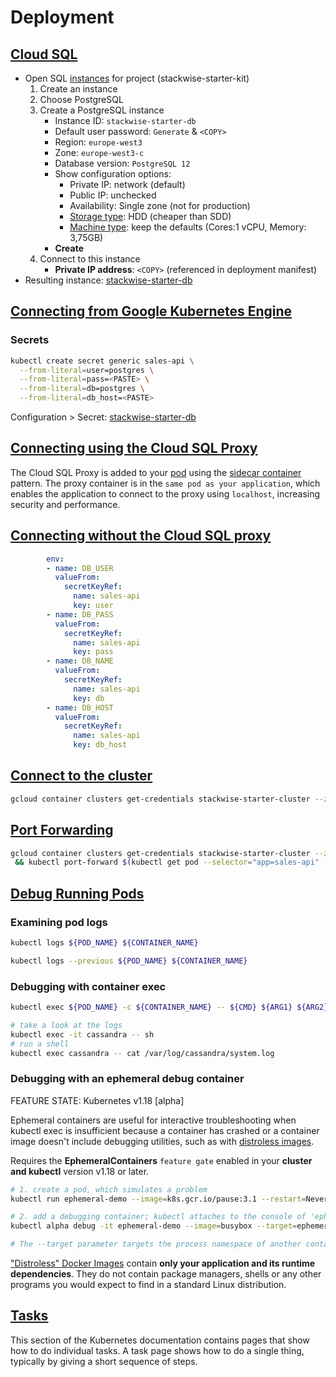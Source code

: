 # Deployment

## [Cloud SQL](https://console.cloud.google.com)

* Open SQL [instances](https://console.cloud.google.com/sql/instances?authuser=2&project=stackwise-starter-kit) for project (stackwise-starter-kit)
    1. Create an instance
    1. Choose PostgreSQL
    1. Create a PostgreSQL instance
        * Instance ID: `stackwise-starter-db`
        * Default user password: `Generate` & `<COPY>`
        * Region: `europe-west3`
        * Zone: `europe-west3-c`
        * Database version: `PostgreSQL 12`
        * Show configuration options:
            * Private IP: network (default)
            * Public IP: unchecked
            * Availability: Single zone (not for production)
            * [Storage type](https://cloud.google.com/sql/docs/postgres/choosing-ssd-hdd?hl=tr): HDD (cheaper than SDD)
            * [Machine type](https://cloud.google.com/compute/docs/instances/creating-instance-with-custom-machine-type): keep the defaults (Cores:1 vCPU, Memory: 3,75GB)
        * **Create**
    1. Connect to this instance
        * **Private IP address**: `<COPY>` (referenced in deployment manifest)
* Resulting instance: [stackwise-starter-db](https://console.cloud.google.com/sql/instances/stackwise-starter-db/overview?authuser=2&folder=&organizationId=&project=stackwise-starter-kit&supportedpurview=project)

## [Connecting from Google Kubernetes Engine](https://cloud.google.com/sql/docs/postgres/connect-kubernetes-engine)

### Secrets

```sh
kubectl create secret generic sales-api \
  --from-literal=user=postgres \
  --from-literal=pass=<PASTE> \
  --from-literal=db=postgres \
  --from-literal=db_host=<PASTE>
```

Configuration > Secret: [stackwise-starter-db](https://console.cloud.google.com/kubernetes/secret/europe-west3-c/stackwise-starter-cluster/default/stackwise-starter-db?authuser=2&project=stackwise-starter-kit&supportedpurview=project)

## [Connecting using the Cloud SQL Proxy](https://cloud.google.com/sql/docs/postgres/connect-kubernetes-engine#proxy)

The Cloud SQL Proxy is added to your [pod](https://kubernetes.io/docs/concepts/workloads/pods/) using the [sidecar container](https://cloud.google.com/sql/docs/postgres/connect-kubernetes-engine#running_the_proxy_as_a_sidecar) pattern. The proxy container is in the `same pod as your application`, which enables the application to connect to the proxy using `localhost`, increasing security and performance.

## [Connecting without the Cloud SQL proxy](https://cloud.google.com/sql/docs/postgres/connect-kubernetes-engine#private-ip)

```yaml
        env:
        - name: DB_USER
          valueFrom:
            secretKeyRef:
              name: sales-api
              key: user
        - name: DB_PASS
          valueFrom:
            secretKeyRef:
              name: sales-api
              key: pass
        - name: DB_NAME
          valueFrom:
            secretKeyRef:
              name: sales-api
              key: db
        - name: DB_HOST
          valueFrom:
            secretKeyRef:
              name: sales-api
              key: db_host
```

## [Connect to the cluster](https://console.cloud.google.com/kubernetes/clusters/details/europe-west3-c/stackwise-starter-cluster?project=stackwise-starter-kit&authuser=2)

```sh
gcloud container clusters get-credentials stackwise-starter-cluster --zone europe-west3-c --project stackwise-starter-kit
```

## [Port Forwarding](https://console.cloud.google.com/kubernetes/service/europe-west3-c/stackwise-starter-cluster/default/sales-api/overview?authuser=2&project=stackwise-starter-kit)

```sh
gcloud container clusters get-credentials stackwise-starter-cluster --zone europe-west3-c --project stackwise-starter-kit \
 && kubectl port-forward $(kubectl get pod --selector="app=sales-api" --output jsonpath='{.items[0].metadata.name}') 8080:3000
```

## [Debug Running Pods](https://kubernetes.io/docs/tasks/debug-application-cluster/debug-running-pod/)

### Examining pod logs

```sh
kubectl logs ${POD_NAME} ${CONTAINER_NAME}

kubectl logs --previous ${POD_NAME} ${CONTAINER_NAME}
```

### Debugging with container exec 

```sh
kubectl exec ${POD_NAME} -c ${CONTAINER_NAME} -- ${CMD} ${ARG1} ${ARG2} ... ${ARGN}

# take a look at the logs
kubectl exec -it cassandra -- sh
# run a shell
kubectl exec cassandra -- cat /var/log/cassandra/system.log
```

### Debugging with an **ephemeral** debug container

FEATURE STATE: Kubernetes v1.18 [alpha]

Ephemeral containers are useful for interactive troubleshooting when kubectl exec is insufficient because a container has crashed or a container image doesn't include debugging utilities, such as with [distroless images](https://github.com/GoogleContainerTools/distroless).

Requires the **EphemeralContainers** `feature gate` enabled in your **cluster and kubectl** version v1.18 or later.

```sh
# 1. create a pod, which simulates a problem
kubectl run ephemeral-demo --image=k8s.gcr.io/pause:3.1 --restart=Never

# 2. add a debugging container; kubectl attaches to the console of 'ephemeral-demo'
kubectl alpha debug -it ephemeral-demo --image=busybox --target=ephemeral-demo

# The --target parameter targets the process namespace of another container. 
```

["Distroless" Docker Images](https://github.com/GoogleContainerTools/distroless) contain **only your application and its runtime dependencies**. They do not contain package managers, shells or any other programs you would expect to find in a standard Linux distribution.

## [Tasks](https://kubernetes.io/docs/tasks/)

This section of the Kubernetes documentation contains pages that show how to do individual tasks. A task page shows how to do a single thing, typically by giving a short sequence of steps.
